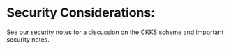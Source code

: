 # Security Considerations:

See our [security notes](https://openfhe-development.readthedocs.io/en/latest/sphinx_rsts/intro/security.html) for a discussion on
the CKKS scheme and important security notes.
